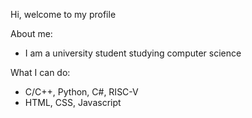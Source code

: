 Hi, welcome to my profile

About me:
- I am a university student studying computer science

What I can do:
- C/C++, Python, C#, RISC-V
- HTML, CSS, Javascript



